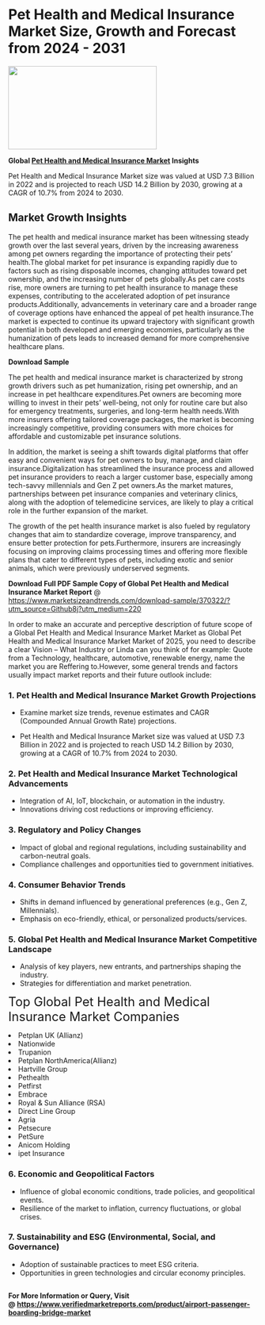 <H1>Pet Health and Medical Insurance Market Size, Growth and Forecast from 2024 - 2031</H1><img class="aligncenter size-medium wp-image-584254" src="https://thirdeyenews.in/wp-content/uploads/2024/09/Global-Market-Research-300x168.jpeg" alt="" width="300" height="168" /><p><strong>Global&nbsp;<a href="https://www.marketsizeandtrends.com/download-sample/370322/?utm_source=Github8j?utm_medium=220">Pet Health and Medical Insurance Market</a> Insights</strong></p><p>Pet Health and Medical Insurance Market size was valued at USD 7.3 Billion in 2022 and is projected to reach USD 14.2 Billion by 2030, growing at a CAGR of 10.7% from 2024 to 2030.</p><p><h2>Market Growth Insights</h2> <p>The pet health and medical insurance market has been witnessing steady growth over the last several years, driven by the increasing awareness among pet owners regarding the importance of protecting their pets’ health.The global market for pet insurance is expanding rapidly due to factors such as rising disposable incomes, changing attitudes toward pet ownership, and the increasing number of pets globally.As pet care costs rise, more owners are turning to pet health insurance to manage these expenses, contributing to the accelerated adoption of pet insurance products.Additionally, advancements in veterinary care and a broader range of coverage options have enhanced the appeal of pet health insurance.The market is expected to continue its upward trajectory with significant growth potential in both developed and emerging economies, particularly as the humanization of pets leads to increased demand for more comprehensive healthcare plans.</p> <p><strong>Download Sample</strong></p> <p>The pet health and medical insurance market is characterized by strong growth drivers such as pet humanization, rising pet ownership, and an increase in pet healthcare expenditures.Pet owners are becoming more willing to invest in their pets’ well-being, not only for routine care but also for emergency treatments, surgeries, and long-term health needs.With more insurers offering tailored coverage packages, the market is becoming increasingly competitive, providing consumers with more choices for affordable and customizable pet insurance solutions.</p> <p>In addition, the market is seeing a shift towards digital platforms that offer easy and convenient ways for pet owners to buy, manage, and claim insurance.Digitalization has streamlined the insurance process and allowed pet insurance providers to reach a larger customer base, especially among tech-savvy millennials and Gen Z pet owners.As the market matures, partnerships between pet insurance companies and veterinary clinics, along with the adoption of telemedicine services, are likely to play a critical role in the further expansion of the market.</p> <p>The growth of the pet health insurance market is also fueled by regulatory changes that aim to standardize coverage, improve transparency, and ensure better protection for pets.Furthermore, insurers are increasingly focusing on improving claims processing times and offering more flexible plans that cater to different types of pets, including exotic and senior animals, which were previously underserved segments.</p> <p><span class=""><strong>Download Full PDF Sample Copy of Global Pet Health and Medical Insurance Market Report</strong> @ <a href="https://www.marketsizeandtrends.com/download-sample/370322/?utm_source=Github8j?utm_medium=220" target="_blank">https://www.marketsizeandtrends.com/download-sample/370322/?utm_source=Github8j?utm_medium=220</a></span></p><p>In order to make an accurate and perceptive description of future scope of a Global&nbsp;Pet Health and Medical Insurance Market Market as Global&nbsp;Pet Health and Medical Insurance Market Market of 2025, you need to describe a clear Vision &ndash; What Industry or Linda can you think of for example: Quote from a Technology, healthcare, automotive, renewable energy, name the market you are Reffering to.However, some general trends and factors usually impact market reports and their future outlook include:</p><h3>1.&nbsp;<strong>Pet Health and Medical Insurance Market Growth Projections</strong></h3><ul><li>Examine market size trends, revenue estimates and CAGR (Compounded Annual Growth Rate) projections.</li><li><p>Pet Health and Medical Insurance Market size was valued at USD 7.3 Billion in 2022 and is projected to reach USD 14.2 Billion by 2030, growing at a CAGR of 10.7% from 2024 to 2030.</p></li></ul><h3>2.&nbsp;<strong>Pet Health and Medical Insurance Market Technological Advancements</strong></h3><ul><li>Integration of AI, IoT, blockchain, or automation in the industry.</li><li>Innovations driving cost reductions or improving efficiency.</li></ul><h3>3.&nbsp;<strong>Regulatory and Policy Changes</strong></h3><ul><li>Impact of global and regional regulations, including sustainability and carbon-neutral goals.</li><li>Compliance challenges and opportunities tied to government initiatives.</li></ul><h3>4.&nbsp;<strong>Consumer Behavior Trends</strong></h3><ul><li>Shifts in demand influenced by generational preferences (e.g., Gen Z, Millennials).</li><li>Emphasis on eco-friendly, ethical, or personalized products/services.</li></ul><h3>5.&nbsp;<strong>Global Pet Health and Medical Insurance Market Competitive Landscape</strong></h3><ul><li>Analysis of key players, new entrants, and partnerships shaping the industry.</li><li>Strategies for differentiation and market penetration.</li></ul><p data-pm-slice="1 1 []"><span style="color: inherit; font-family: inherit; font-size: 25px;">Top Global Pet Health and Medical Insurance Market Companies</span></p><div class="" data-test-id=""><p><li>Petplan UK (Allianz)</li><li> Nationwide</li><li> Trupanion</li><li> Petplan NorthAmerica(Allianz)</li><li> Hartville Group</li><li> Pethealth</li><li> Petfirst</li><li> Embrace</li><li> Royal & Sun Alliance (RSA)</li><li> Direct Line Group</li><li> Agria</li><li> Petsecure</li><li> PetSure</li><li> Anicom Holding</li><li> ipet Insurance</li></p></div><h3>6.&nbsp;<strong>Economic and Geopolitical Factors</strong></h3><ul><li>Influence of global economic conditions, trade policies, and geopolitical events.</li><li>Resilience of the market to inflation, currency fluctuations, or global crises.</li></ul><h3>7.&nbsp;<strong>Sustainability and ESG (Environmental, Social, and Governance)</strong></h3><ul><li>Adoption of sustainable practices to meet ESG criteria.</li><li>Opportunities in green technologies and circular economy principles.</li></ul><h2><strong style="font-size: 14px;">For More Information or Query, Visit @&nbsp;</strong><a style="background-color: #ffffff; font-size: 14px;" href="https://www.marketsizeandtrends.com/report/pet-health-and-medical-insurance-market/" target="_blank">https://www.verifiedmarketreports.com/product/airport-passenger-boarding-bridge-market</a></h2>